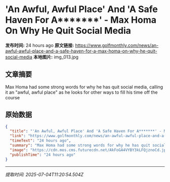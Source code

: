 # 'An Awful, Awful Place' And 'A Safe Haven For A*******' - Max Homa On Why He Quit Social Media

**发布时间:** 24 hours ago
**原文链接:** https://www.golfmonthly.com/news/an-awful-awful-place-and-a-safe-haven-for-a-max-homa-on-why-he-quit-social-media
**本地图片:** img_013.jpg

## 文章摘要

Max Homa had some strong words for why he has quit social media, calling it an "awful, awful place" as he looks for other ways to fill his time off the course

## 原始数据

```json
{
  "title": "'An Awful, Awful Place' And 'A Safe Haven For A*******' - Max Homa On Why He Quit Social Media",
  "link": "https://www.golfmonthly.com/news/an-awful-awful-place-and-a-safe-haven-for-a-max-homa-on-why-he-quit-social-media",
  "timeText": "24 hours ago",
  "summary": "Max Homa had some strong words for why he has quit social media, calling it an \"awful, awful place\" as he looks for other ways to fill his time off the course",
  "image": "https://cdn.mos.cms.futurecdn.net/AkFoGA4VYBY3kLFQjznoCd.jpg",
  "publishTime": "24 hours ago"
}
```

---
*提取时间: 2025-07-04T11:20:54.504Z*

